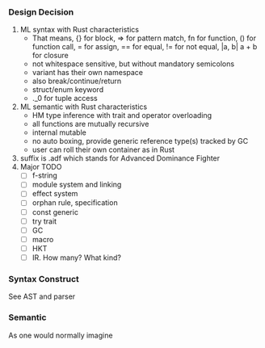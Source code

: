 ### Design Decision

1. ML syntax with Rust characteristics
   - That means, {} for block, => for pattern match, fn for function, () for function call, = for assign, == for equal, != for not equal, |a, b| a + b for closure
   - not whitespace sensitive, but without mandatory semicolons
   - variant has their own namespace
   - also break/continue/return
   - struct/enum keyword
   - .\_0 for tuple access
2. ML semantic with Rust characteristics
   - HM type inference with trait and operator overloading
   - all functions are mutually recursive
   - internal mutable
   - no auto boxing, provide generic reference type(s) tracked by GC
   - user can roll their own container as in Rust
3. suffix is .adf which stands for Advanced Dominance Fighter
4. Major TODO
   - [ ] f-string
   - [ ] module system and linking
   - [ ] effect system
   - [ ] orphan rule, specification
   - [ ] const generic
   - [ ] try trait
   - [ ] GC
   - [ ] macro
   - [ ] HKT
   - [ ] IR. How many? What kind?

### Syntax Construct

See AST and parser

### Semantic

As one would normally imagine
